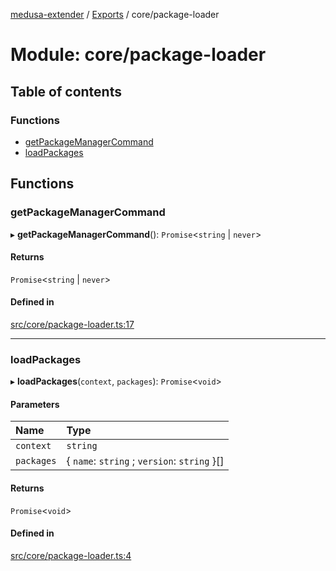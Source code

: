 [medusa-extender](../README.md) / [Exports](../modules.md) / core/package-loader

# Module: core/package-loader

## Table of contents

### Functions

- [getPackageManagerCommand](core_package_loader.md#getpackagemanagercommand)
- [loadPackages](core_package_loader.md#loadpackages)

## Functions

### getPackageManagerCommand

▸ **getPackageManagerCommand**(): `Promise`<`string` \| `never`\>

#### Returns

`Promise`<`string` \| `never`\>

#### Defined in

[src/core/package-loader.ts:17](https://github.com/adrien2p/medusa-extender/blob/9b7daf1/src/core/package-loader.ts#L17)

___

### loadPackages

▸ **loadPackages**(`context`, `packages`): `Promise`<`void`\>

#### Parameters

| Name | Type |
| :------ | :------ |
| `context` | `string` |
| `packages` | { `name`: `string` ; `version`: `string`  }[] |

#### Returns

`Promise`<`void`\>

#### Defined in

[src/core/package-loader.ts:4](https://github.com/adrien2p/medusa-extender/blob/9b7daf1/src/core/package-loader.ts#L4)
